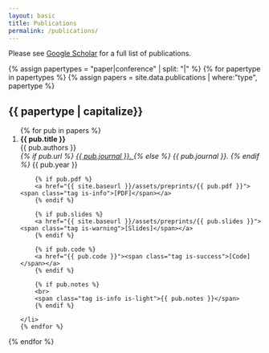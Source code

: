 ```yaml
---
layout: basic
title: Publications
permalink: /publications/
---
```


Please see [Google Scholar](https://scholar.google.com/citations?user=3rB_SGYAAAAJ&hl=en&oi=ao) for a full list of publications.

{% assign papertypes = "paper|conference" | split: "|" %}
{% for papertype in papertypes %}
{% assign papers = site.data.publications | where:"type", papertype %}

## {{ papertype | capitalize}}

<ol reversed class="list is-hoverable">
	{% for pub in papers %}
	<li class="list-item" style="display: list-item">
		<b class="large">{{ pub.title }}</b><br>
		{{ pub.authors }}<br>
		<i>
		{% if pub.url %}
		<a href="{{ pub.url }}" target="_blank">
			{{ pub.journal }}.
		</a>
		{% else %}
		{{ pub.journal }}.
		{% endif %}
		</i>
		{{ pub.year }}

		{% if pub.pdf %}
		<a href="{{ site.baseurl }}/assets/preprints/{{ pub.pdf }}"><span class="tag is-info">[PDF]</span></a>
		{% endif %}	

		{% if pub.slides %}
		<a href="{{ site.baseurl }}/assets/preprints/{{ pub.slides }}"><span class="tag is-warning">[Slides]</span></a>
		{% endif %}		

		{% if pub.code %}
		<a href="{{ pub.code }}"><span class="tag is-success">[Code]</span></a>
		{% endif %}					

		{% if pub.notes %}
		<br>
		<span class="tag is-info is-light">{{ pub.notes }}</span>
		{% endif %}			

	</li>
	{% endfor %}
</ol>

{% endfor %}